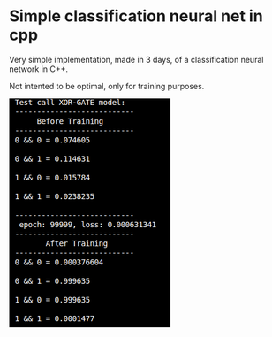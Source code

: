 # Simple classification neural net in cpp

Very simple implementation, made in 3 days, of a classification neural network in C++.

Not intented to be optimal, only for training purposes.


![Image of example training blocs generated (unable to load)](./test_example_png.png)
